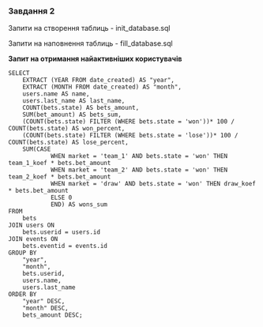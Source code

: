 ### Завдання 2
Запити на створення таблиць - init_database.sql

Запити на наповнення таблиць - fill_database.sql

**Запит на отримання найактивніших користувачів**

```shell
SELECT
	EXTRACT (YEAR FROM date_created) AS "year",
	EXTRACT (MONTH FROM date_created) AS "month",
	users.name AS name,
	users.last_name AS last_name,
	COUNT(bets.state) AS bets_amount,
	SUM(bet_amount) AS bets_sum, 
	(COUNT(bets.state) FILTER (WHERE bets.state = 'won'))* 100 / COUNT(bets.state) AS won_percent,
	(COUNT(bets.state) FILTER (WHERE bets.state = 'lose'))* 100 / COUNT(bets.state) AS lose_percent,
	SUM(CASE
			WHEN market = 'team_1' AND bets.state = 'won' THEN team_1_koef * bets.bet_amount
			WHEN market = 'team_2' AND bets.state = 'won' THEN team_2_koef * bets.bet_amount
			WHEN market = 'draw' AND bets.state = 'won' THEN draw_koef * bets.bet_amount
			ELSE 0
			END) AS wons_sum
FROM
	bets
JOIN users ON
	bets.userid = users.id
JOIN events ON
	bets.eventid = events.id
GROUP BY
	"year",
	"month",
	bets.userid,
	users.name,
	users.last_name
ORDER BY
	"year" DESC,
	"month" DESC,
	bets_amount DESC;
```